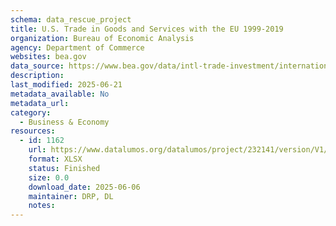 ```yaml
---
schema: data_rescue_project 
title: U.S. Trade in Goods and Services with the EU 1999-2019
organization: Bureau of Economic Analysis
agency: Department of Commerce
websites: bea.gov
data_source: https://www.bea.gov/data/intl-trade-investment/international-trade-goods-and-services
description: 
last_modified: 2025-06-21
metadata_available: No
metadata_url: 
category:
  - Business & Economy 
resources:
  - id: 1162
    url: https://www.datalumos.org/datalumos/project/232141/version/V1/view
    format: XLSX
    status: Finished
    size: 0.0
    download_date: 2025-06-06
    maintainer: DRP, DL
    notes: 
---
```

